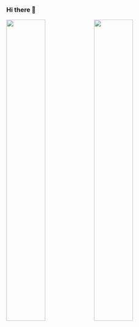 ### Hi there 👋

<!--
**immortal-sniper1/immortal-sniper1** is a ✨ _special_ ✨ repository because its `README.md` (this file) appears on your GitHub profile.

Here are some ideas to get you started:

- 🔭 I’m currently working on ...
- 🌱 I’m currently learning ...
- 👯 I’m looking to collaborate on ...
- 🤔 I’m looking for help with ...
- 💬 Ask me about ...
- 📫 How to reach me: ...
- 😄 Pronouns: ...
- ⚡ Fun fact: ...
-->

<img align="left" width="45%" src="https://github-readme-stats.vercel.app/api?username=immortal-sniper1&theme=midnight-purple)](https://github.com/anuraghazra/github-readme-stats" />
<img  align="left" width="45%" src="[https://github-readme-stats.vercel.app/api?username=immortal-sniper1&theme=midnight-purple)](https://github.com/anuraghazra/github-readme-stats](https://github-readme-stats.vercel.app/api/top-langs/?username=immortal-sniper1&theme=midnight-purple&langs_count=10)](https://github.com/anuraghazra/github-readme-stats)" />


